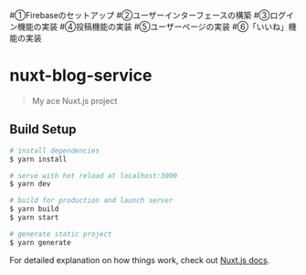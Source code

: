 #①Firebaseのセットアップ
#②ユーザーインターフェースの構築
#③ログイン機能の実装
#④投稿機能の実装
#⑤ユーザーページの実装
#⑥「いいね」機能の実装

# nuxt-blog-service

> My ace Nuxt.js project

## Build Setup

``` bash
# install dependencies
$ yarn install

# serve with hot reload at localhost:3000
$ yarn dev

# build for production and launch server
$ yarn build
$ yarn start

# generate static project
$ yarn generate
```

For detailed explanation on how things work, check out [Nuxt.js docs](https://nuxtjs.org).
